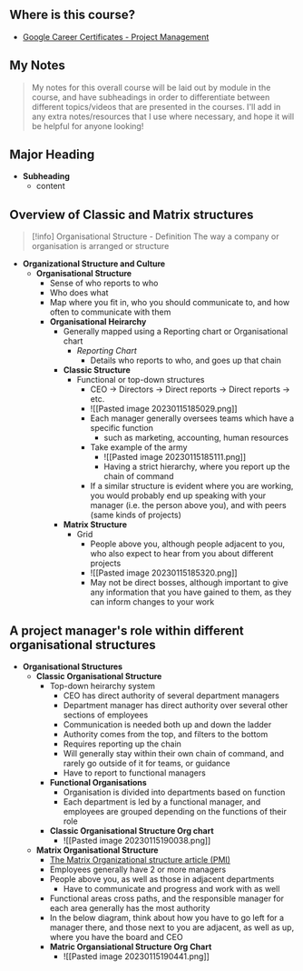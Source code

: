 ## Where is this course?
- [Google Career Certificates - Project Management](https://www.coursera.org/professional-certificates/google-project-management)

## My Notes
> My notes for this overall course will be laid out by module in the course, and have subheadings in order to differentiate between different topics/videos that are presented in the courses. I'll add in any extra notes/resources that I use where necessary, and hope it will be helpful for anyone looking!

## Major Heading



- **Subheading**
	- content

## Overview of Classic and Matrix structures
> [!info] Organisational Structure - Definition
> The way a company or organisation is arranged or structure
- **Organizational Structure and Culture**
	- **Organisational Structure**
		- Sense of who reports to who
		- Who does what
		- Map where you fit in, who you should communicate to, and how often to communicate with them
		- **Organisational Heirarchy**
			- Generally mapped using a Reporting chart or Organisational chart
				- *Reporting Chart*
					- Details who reports to who, and goes up that chain
			- **Classic Structure**
				- Functional or top-down structures
					- CEO -> Directors -> Direct reports -> Direct reports -> etc.
					- ![[Pasted image 20230115185029.png]]
					- Each manager generally oversees teams which have a specific function
						- such as marketing, accounting, human resources
					- Take example of the army
						- ![[Pasted image 20230115185111.png]]
						- Having a strict hierarchy, where you report up the chain of command
					- If a similar structure is evident where you are working, you would probably end up speaking with your manager (i.e. the person above you), and with peers (same kinds of projects)
			- **Matrix Structure**
				- Grid
					- People above you, although people adjacent to you, who also expect to hear from you about different projects
					- ![[Pasted image 20230115185320.png]]
					- May not be direct bosses, although important to give any information that you have gained to them, as they can inform changes to your work

## A project manager's role within different organisational structures
- **Organisational Structures**
	- **Classic Organisational Structure**
		- Top-down heirarchy system
			- CEO has direct authority of several department managers
			- Department manager has direct authority over several other sections of employees
			- Communication is needed both up and down the ladder
			- Authority comes from the top, and filters to the bottom
			- Requires reporting up the chain
			- Will generally stay within their own chain of command, and rarely go outside of it for teams, or guidance
			- Have to report to functional managers
		- **Functional Organisations**
			- Organisation is divided into departments based on function
			- Each department is led by a functional manager, and employees are grouped depending on the functions of their role
		- **Classic Organisational Structure Org chart**
			- ![[Pasted image 20230115190038.png]]
	- **Matrix Organisational Structure**
		- [The Matrix Organizational structure article (PMI)](https://www.pmi.org/learning/library/matrix-organization-structure-reason-evolution-1837)
		- Employees generally have 2 or more managers
		- People above you, as well as those in adjacent departments
			- Have to communicate and progress and work with as well
		- Functional areas cross paths, and the responsible manager for each area generally has the most authority
		- In the below diagram, think about how you have to go left for a manager there, and those next to you are adjacent, as well as up, where you have the board and CEO
		- **Matric Organsiational Structure Org Chart**
			- ![[Pasted image 20230115190441.png]]
